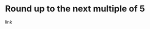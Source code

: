 # Round up to the next multiple of 5
[link](https://www.codewars.com/kata/55d1d6d5955ec6365400006d/train/go)

